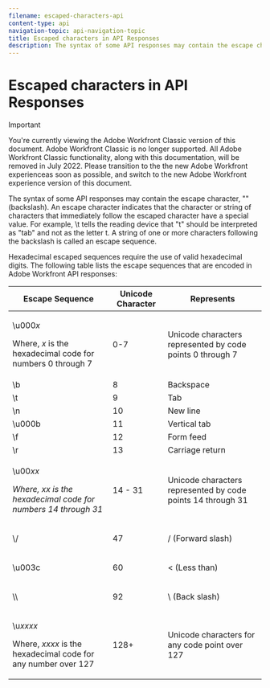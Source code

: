 ```yaml
---
filename: escaped-characters-api
content-type: api
navigation-topic: api-navigation-topic
title: Escaped characters in API Responses
description: The syntax of some API responses may contain the escape character, "\" (backslash). An escape character indicates that the character or string of characters that immediately follow the escaped character have a special value. For example, \t tells the reading device that "t" should be interpreted as "tab" and not as the letter t. A string of one or more characters following the backslash is called an escape sequence.
---
```


# Escaped characters in API Responses

>[!IMPORTANT]
>
>You're currently viewing the Adobe Workfront Classic version of this document. Adobe Workfront Classic is no longer supported. All Adobe Workfront Classic functionality, along with this documentation, will be removed in July 2022. Please transition to the the new Adobe Workfront experienceas soon as possible, and switch to the new Adobe Workfront experience version of this document.

The syntax of some API responses may contain the escape character, "\" (backslash). An escape character indicates that the character or string of characters that immediately follow the escaped character have a special value. For example, \t tells the reading device that "t" should be interpreted as "tab" and not as the letter t. A string of one or more characters following the backslash is called an escape sequence.&nbsp;

Hexadecimal escaped sequences require the use of valid hexadecimal digits. The following table lists the escape sequences that are encoded in Adobe Workfront API responses:

<table> 
 <col> 
 <col> 
 <col> 
 <thead> 
  <tr> 
   <th><strong>Escape Sequence</strong> </th> 
   <th><strong>Unicode Character</strong> </th> 
   <th><strong>Represents</strong> </th> 
  </tr> 
 </thead> 
 <tbody> 
  <tr> 
   <td> <p>\u000<em>x</em></p> <p>Where, <em>x</em> is the hexadecimal code for numbers 0 through 7</p> </td> 
   <td>0-7</td> 
   <td>Unicode characters represented by code points 0 through 7</td> 
  </tr> 
  <tr> 
   <td>\b</td> 
   <td>8</td> 
   <td>Backspace</td> 
  </tr> 
  <tr> 
   <td>\t</td> 
   <td>9</td> 
   <td>Tab</td> 
  </tr> 
  <tr> 
   <td>\n</td> 
   <td>10</td> 
   <td>New line</td> 
  </tr> 
  <tr> 
   <td>\u000b</td> 
   <td>11</td> 
   <td>Vertical tab</td> 
  </tr> 
  <tr> 
   <td>\f</td> 
   <td>12</td> 
   <td>Form feed</td> 
  </tr> 
  <tr> 
   <td>\r</td> 
   <td>13</td> 
   <td>Carriage return</td> 
  </tr> 
  <tr> 
   <td> <p>\u00<em>xx</em></p> <p><em>Where, xx is the hexadecimal code for&nbsp; numbers 14 through 31</em> </p> </td> 
   <td>14 - 31</td> 
   <td>Unicode characters represented by code points 14 through 31</td> 
  </tr> 
  <tr> 
   <td> <p>\/</p> </td> 
   <td>47</td> 
   <td>/ (Forward slash)</td> 
  </tr> 
  <tr> 
   <td> <p>\u003c</p> </td> 
   <td>60</td> 
   <td>&lt; (Less than)</td> 
  </tr> 
  <tr> 
   <td> <p>\\</p> </td> 
   <td>92</td> 
   <td>\ (Back slash)</td> 
  </tr> 
  <tr> 
   <td> <p>\u<em>xxxx</em></p> <p>Where, <em>xxxx</em> is the hexadecimal code for any number over 127</p> </td> 
   <td>128+</td> 
   <td>Unicode characters for any code point over 127</td> 
  </tr> 
 </tbody> 
</table>

